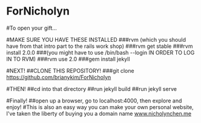 ForNicholyn
===========

#To open your gift...

#MAKE SURE YOU HAVE THESE INSTALLED
###rvm (which you should have from that intro part to the rails work shop)
###rvm get stable
###rvm install 2.0.0
###(you might have to use /bin/bash --login IN ORDER TO LOG IN TO RVM)
###rvm use 2.0
###gem install jekyll

#NEXT!
##CLONE THIS REPOSITORY!
###git clone https://github.com/brianykim/ForNicholyn

#THEN!
##cd into that directory
##run jekyll build
##run jekyll serve

#Finally!
##open up a browser, go to localhost:4000, then explore and enjoy!
#This is also an easy way you can make your own personal website, I've taken the liberty of buying you a domain name www.nicholynchen.me
